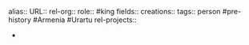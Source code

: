 alias::
URL::
rel-org::
role:: #king
fields::
creations::
tags:: person #pre-history #Armenia #Urartu
rel-projects::


-

